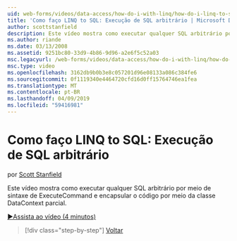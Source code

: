 ```yaml
---
uid: web-forms/videos/data-access/how-do-i-with-linq/how-do-i-linq-to-sql-executing-arbitrary-sql
title: 'Como faço LINQ to SQL: Execução de SQL arbitrário | Microsoft Docs'
author: scottstanfield
description: Este vídeo mostra como executar qualquer SQL arbitrário por meio de sintaxe de ExecuteCommand e encapsular o código por meio da classe DataContext parcial.
ms.author: riande
ms.date: 03/13/2008
ms.assetid: 9251bc80-33d9-4b86-9d96-a2e6f5c52a03
msc.legacyurl: /web-forms/videos/data-access/how-do-i-with-linq/how-do-i-linq-to-sql-executing-arbitrary-sql
msc.type: video
ms.openlocfilehash: 3162db9b0b3e8c057201d96e08133a086c384fe6
ms.sourcegitcommit: 0f1119340e4464720cfd16d0ff15764746ea1fea
ms.translationtype: MT
ms.contentlocale: pt-BR
ms.lasthandoff: 04/09/2019
ms.locfileid: "59416981"
---
```

# <a name="how-do-i-linq-to-sql-executing-arbitrary-sql"></a>Como faço LINQ to SQL: Execução de SQL arbitrário

por [Scott Stanfield](https://github.com/scottstanfield)

Este vídeo mostra como executar qualquer SQL arbitrário por meio de sintaxe de ExecuteCommand e encapsular o código por meio da classe DataContext parcial.

[&#9654;Assista ao vídeo (4 minutos)](https://channel9.msdn.com/Blogs/ASP-NET-Site-Videos/how-do-i-linq-to-sql-executing-arbitrary-sql)

> [!div class="step-by-step"]
> [Voltar](how-do-i-linq-to-sql-updating-with-stored-procedures.md)
